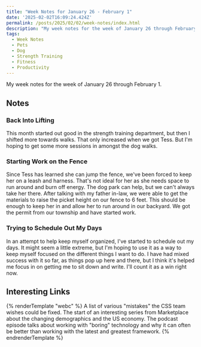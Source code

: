 ```yaml
---
title: "Week Notes for January 26 - February 1"
date: '2025-02-02T16:09:24.424Z'
permalink: /posts/2025/02/02/week-notes/index.html
description: "My week notes for the week of January 26 through February 1."
tags:
  - Week Notes
  - Pets
  - Dog
  - Strength Training
  - Fitness
  - Productivity
---
```

My week notes for the week of January 26 through February 1.
<!-- excerpt -->

## Notes

### Back Into Lifting

This month started out good in the strength training department, but then I shifted more towards walks. That only increased when we got Tess. But I'm hoping to get some more sessions in amongst the dog walks.

### Starting Work on the Fence

Since Tess has learned she can jump the fence, we've been forced to keep her on a leash and harness. That's not ideal for her as she needs space to run around and burn off energy. The dog park can help, but we can't always take her there. After talking with my father in-law, we were able to get the materials to raise the picket height on our fence to 6 feet. This should be enough to keep her in and allow her to run around in our backyard. We got the permit from our township and have started work.

### Trying to Schedule Out My Days

In an attempt to help keep myself organized, I've started to schedule out my days. It might seem a little extreme, but I'm hoping to use it as a way to keep myself focused on the different things I want to do. I have had mixed success with it so far, as things pop up here and there, but I think it's helped me focus in on getting me to sit down and write. I'll count it as a win right now.

## Interesting Links

{% renderTemplate "webc" %}
<shared-link title="Incomplete List of Mistakes in the Design of CSS" url="https://wiki.csswg.org/ideas/mistakes" author="CSS Working Group">
A list of various "mistakes" the CSS team wishes could be fixed.
</shared-link>
<shared-link title="Welcome to Cumberland County, Tennessee, the “future” of the U.S. economy" url="https://www.marketplace.org/2025/01/27/cumberland-county-tennessee-aging-population-future-economy/" author="Kai Ryssdal, Nela Richardson, and Maria Hollenhorst">
The start of an interesting series from Marketplace about the changing demographics and the US economy.
</shared-link>
<shared-link title="Talking Boring Tech" url="https://www.breakpoint.show/podcast/episode-020-talking-boring-tech/" author="The Breakpoint Show">
The podcast episode talks about working with "boring" technology and why it can often be better than working with the latest and greatest framework.
</shared-link>
{% endrenderTemplate %}
